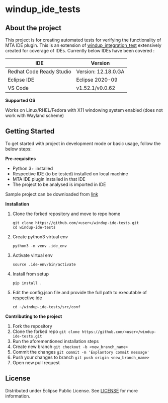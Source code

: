 # windup_ide_tests

## About the project
This project is for creating automated tests for verifying the functionality of MTA IDE plugin. This is an extension of [windup_integration_test](https://github.com/windup/windup_integration_test) extensively created for coverage of IDEs. Currently below IDEs have been covered :

| IDE           | Version |
| ------------- | ------------- |
| Redhat Code Ready Studio  | Version: 12.18.0.GA  |
| Eclipse IDE   | Eclipse 2020-09  |
| VS Code  | v1.52.1/v0.0.62  |

**Supported OS**

Works on Linux/RHEL/Fedora with X11 windowing system enabled (does not work with Wayland scheme)

## Getting Started
To get started with project in development mode or basic usage, follow the below steps:

**Pre-requisites**

- Python 3+ installed
- Respective IDE (to be tested) installed on local machine
- MTA IDE plugin installed in that IDE
- The project to be analysed is imported in IDE

Sample project can be downloaded from [link](https://drive.google.com/file/d/1l4VaWeYbsz7OMFZPT_OBY1ERntxNOUPp/view?usp=sharing_eil&ts=605ab414)

**Installation**

1. Clone the forked repository and move to repo home
    ```
    git clone https://github.com/<user>/windup-ide-tests.git
    cd windup-ide-tests
    ```
2. Create python3 virtual env

    `python3 -m venv .ide_env`

3. Activate virtual env

    `source .ide-env/bin/activate`

4. Install from setup

    `pip install .`

5. Edit the config.json file and provide the full path to executable of respective ide

    `cd ~/windup-ide-tests/src/conf`

**Contributing to the project**

1. Fork the repository
2. Clone the forked repo `git clone https://github.com/<user>/windup-ide-tests.git`
3. Run the aforementioned installation steps
4. Create new branch `git checkout -b <new_branch_name>`
5. Commit the changes `git commit -m 'Explantory commit message'`
6. Push your changes to branch `git push origin <new_branch_name>`
7. Open new pull request

## License
Distributed under Eclipse Public License. See [LICENSE](https://github.com/nitishSr/windup-ide-tests/blob/main/LICENSE) for more information.
